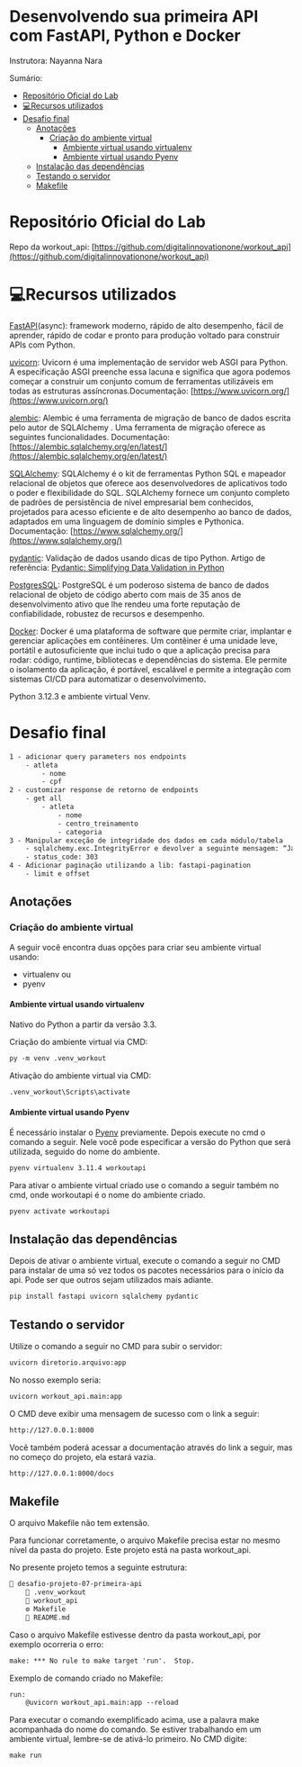 <h1>Desenvolvendo sua primeira API com FastAPI, Python e Docker</h1>
Instrutora: Nayanna Nara


Sumário:

- [Repositório Oficial do Lab](#repositório-oficial-do-lab)
- [💻Recursos utilizados](#recursos-utilizados)
- [Desafio final](#desafio-final)
  - [Anotações](#anotações)
    - [Criação do ambiente virtual](#criação-do-ambiente-virtual)
      - [Ambiente virtual usando virtualenv](#ambiente-virtual-usando-virtualenv)
      - [Ambiente virtual usando Pyenv](#ambiente-virtual-usando-pyenv)
  - [Instalação das dependências](#instalação-das-dependências)
  - [Testando o servidor](#testando-o-servidor)
  - [Makefile](#makefile)


# Repositório Oficial do Lab

Repo da workout_api: [https://github.com/digitalinnovationone/workout_api](https://github.com/digitalinnovationone/workout_api)

# 💻Recursos utilizados

[FastAPI](https://fastapi.tiangolo.com/)(async): framework moderno, rápido de alto desempenho, fácil de aprender, rápido de codar e pronto para produção voltado para construir APIs com Python.

[uvicorn](https://pypi.org/project/uvicorn/): Uvicorn é uma implementação de servidor web ASGI para Python. A especificação ASGI preenche essa lacuna e significa que agora podemos começar a construir um conjunto comum de ferramentas utilizáveis ​​em todas as estruturas assíncronas.Documentação: [https://www.uvicorn.org/](https://www.uvicorn.org/)

[alembic](https://pypi.org/project/alembic/): Alembic é uma ferramenta de migração de banco de dados escrita pelo autor de SQLAlchemy . Uma ferramenta de migração oferece as seguintes funcionalidades. Documentação: [https://alembic.sqlalchemy.org/en/latest/](https://alembic.sqlalchemy.org/en/latest/)

[SQLAlchemy](https://pypi.org/project/SQLAlchemy/): SQLAlchemy é o kit de ferramentas Python SQL e mapeador relacional de objetos que oferece aos desenvolvedores de aplicativos todo o poder e flexibilidade do SQL. SQLAlchemy fornece um conjunto completo de padrões de persistência de nível empresarial bem conhecidos, projetados para acesso eficiente e de alto desempenho ao banco de dados, adaptados em uma linguagem de domínio simples e Pythonica.
Documentação: [https://www.sqlalchemy.org/](https://www.sqlalchemy.org/)

[pydantic](https://pypi.org/project/pydantic/): Validação de dados usando dicas de tipo Python. Artigo de referência: [Pydantic: Simplifying Data Validation in Python](https://realpython.com/python-pydantic/)

[PostgresSQL](https://www.postgresql.org/): PostgreSQL é um poderoso sistema de banco de dados relacional de objeto de código aberto com mais de 35 anos de desenvolvimento ativo que lhe rendeu uma forte reputação de confiabilidade, robustez de recursos e desempenho.

[Docker](https://www.docker.com/): Docker é uma plataforma de software que permite criar, implantar e gerenciar aplicações em contêineres. Um contêiner é uma unidade leve, portátil e autosuficiente que inclui tudo o que a aplicação precisa para rodar: código, runtime, bibliotecas e dependências do sistema. Ele permite o isolamento da aplicação, é portável, escalável e permite a integração com sistemas CI/CD para automatizar o desenvolvimento.

Python 3.12.3 e ambiente virtual Venv.

# Desafio final

```txt
1 - adicionar query parameters nos endpoints
    - atleta
        - nome
        - cpf
2 - customizar response de retorno de endpoints
    - get all
        - atleta
            - nome
            - centro_treinamento
            - categoria
3 - Manipular exceção de integridade dos dados em cada módulo/tabela
    - sqlalchemy.exc.IntegrityError e devolver a seguinte mensagem: “Já existe um atleta cadastrado com o cpf: x”
    - status_code: 303
4 - Adicionar paginação utilizando a lib: fastapi-pagination
    - limit e offset
```

## Anotações

### Criação do ambiente virtual
A seguir você encontra duas opções para criar seu ambiente virtual usando:
* virtualenv ou
* pyenv

#### Ambiente virtual usando virtualenv

Nativo do Python a partir da versão 3.3.

Criação do ambiente virtual via CMD:

```txt
py -m venv .venv_workout
```

Ativação do ambiente virtual via CMD:

```txt
.venv_workout\Scripts\activate
```

#### Ambiente virtual usando Pyenv
É necessário instalar o [Pyenv](https://pypi.org/project/pyenv/) previamente. Depois execute no cmd o comando a seguir. Nele você pode especificar a versão do Python que será utilizada, seguido do nome do ambiente.

```txt
pyenv virtualenv 3.11.4 workoutapi
```

Para ativar o ambiente virtual criado use o comando a seguir também no cmd, onde workoutapi é o nome do ambiente criado.

```txt
pyenv activate workoutapi
```

## Instalação das dependências
Depois de ativar o ambiente virtual, execute o comando a seguir no CMD para instalar de uma só vez todos os pacotes necessários para o início da api. Pode ser que outros sejam utilizados mais adiante.

```txt
pip install fastapi uvicorn sqlalchemy pydantic
```

## Testando o servidor
Utilize o comando a seguir no CMD para subir o servidor:

```txt
uvicorn diretorio.arquivo:app
```
No nosso exemplo seria:

```txt
uvicorn workout_api.main:app
```

O CMD deve exibir uma mensagem de sucesso com o link a seguir:

```txt
http://127.0.0.1:8000
```

Você também poderá acessar a documentação através do link a seguir, mas no começo do projeto, ela estará vazia.
```txt
http://127.0.0.1:8000/docs
```

## Makefile
O arquivo Makefile não tem extensão.

Para funcionar corretamente, o arquivo Makefile precisa estar no mesmo nível da pasta do projeto. Este projeto está na pasta workout_api.

No presente projeto temos a seguinte estrutura:
```txt
📁 desafio-projeto-07-primeira-api
    📁 .venv_workout
    📁 workout_api
    ⚙️ Makefile
    📑 README.md
```
Caso o arquivo Makefile estivesse dentro da pasta workout_api, por exemplo ocorreria o erro:

```txt
make: *** No rule to make target 'run'.  Stop.
```
Exemplo de comando criado no Makefile:

```txt
run:
	@uvicorn workout_api.main:app --reload

```

Para executar o comando exemplificado acima, use a palavra make acompanhada do nome do comando. Se estiver trabalhando em um ambiente virtual, lembre-se de ativá-lo primeiro. No CMD digite:

```
make run
```


